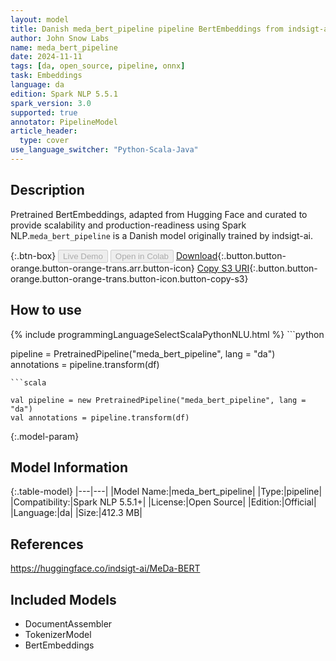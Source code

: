 ```yaml
---
layout: model
title: Danish meda_bert_pipeline pipeline BertEmbeddings from indsigt-ai
author: John Snow Labs
name: meda_bert_pipeline
date: 2024-11-11
tags: [da, open_source, pipeline, onnx]
task: Embeddings
language: da
edition: Spark NLP 5.5.1
spark_version: 3.0
supported: true
annotator: PipelineModel
article_header:
  type: cover
use_language_switcher: "Python-Scala-Java"
---
```


## Description

Pretrained BertEmbeddings, adapted from Hugging Face and curated to provide scalability and production-readiness using Spark NLP.`meda_bert_pipeline` is a Danish model originally trained by indsigt-ai.

{:.btn-box}
<button class="button button-orange" disabled>Live Demo</button>
<button class="button button-orange" disabled>Open in Colab</button>
[Download](https://s3.amazonaws.com/auxdata.johnsnowlabs.com/public/models/meda_bert_pipeline_da_5.5.1_3.0_1731334684997.zip){:.button.button-orange.button-orange-trans.arr.button-icon}
[Copy S3 URI](s3://auxdata.johnsnowlabs.com/public/models/meda_bert_pipeline_da_5.5.1_3.0_1731334684997.zip){:.button.button-orange.button-orange-trans.button-icon.button-copy-s3}

## How to use



<div class="tabs-box" markdown="1">
{% include programmingLanguageSelectScalaPythonNLU.html %}
```python

pipeline = PretrainedPipeline("meda_bert_pipeline", lang = "da")
annotations =  pipeline.transform(df)   

```
```scala

val pipeline = new PretrainedPipeline("meda_bert_pipeline", lang = "da")
val annotations = pipeline.transform(df)

```
</div>

{:.model-param}
## Model Information

{:.table-model}
|---|---|
|Model Name:|meda_bert_pipeline|
|Type:|pipeline|
|Compatibility:|Spark NLP 5.5.1+|
|License:|Open Source|
|Edition:|Official|
|Language:|da|
|Size:|412.3 MB|

## References

https://huggingface.co/indsigt-ai/MeDa-BERT

## Included Models

- DocumentAssembler
- TokenizerModel
- BertEmbeddings